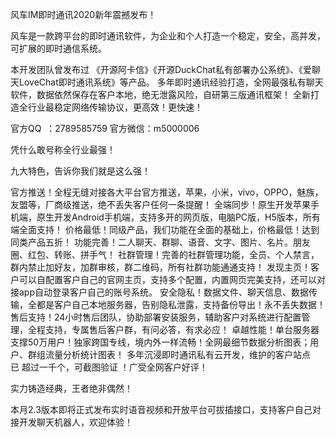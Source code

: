 风车IM即时通讯2020新年震撼发布！

风车是一款跨平台的即时通讯软件，为企业和个人打造一个稳定，安全，高并发，可扩展的即时通信系统。

本开发团队曾发布过 《开源阿卡信》《开源DuckChat私有部署办公系统》、《爱聊天LoveChat即时通讯系统》等产品。
多年即时通讯经验打造，全网最强私有聊天软件，数据依然保存在客户本地，绝无泄露风险，自研第三版通讯框架！
全新打造全行业最稳定网络传输协议，更高效！更快速！

官方QQ  ：2789585759
官方微信：m5000006

凭什么敢号称全行业最强！

九大特色，告诉你我们就是这么强！

官方推送！全程无缝对接各大平台官方推送，苹果，小米，vivo，OPPO，魅族，友盟等，厂商级推送，绝不丢失客户任何一条提醒！
全端同步！原生开发苹果手机端，原生开发Android手机端，支持多开的网页版，电脑PC版，H5版本，所有端全面支持！
价格最低！同级产品，我们功能在全面的基础上，价格最低！达到同类产品五折！
功能完善！二人聊天、群聊、语音、文字、图片、名片。朋友圈、红包、转账、拼手气！
社群管理！完善的社群管理功能，全员、个人禁言，群内禁止加好友，加群审核，群二维码，所有社群功能通通支持！
发现主页！客户可以自配置客户自己的官网主页，支持多个配置，内置网页完美支持，还可以对接app自动登录客户自己的账号系统。
安全隐私！数据文件、聊天信息、数据传输，全都是客户自己本地服务器，告别隐私泄露，支持备份导出！永不丢失数据！
售后支持！24小时售后团队，协助部署安装服务，辅助客户对系统进行配置管理，全程支持，专属售后客户群，有问必答，有求必应！
卓越性能！单台服务器支撑50万用户！独家跨国专线，境内外一样流畅！全网最细节数据分析图表；用户、群组流量分析统计图表！
多年沉浸即时通讯私有云开发，维护的客户站点已 超过一千个，可截图验证 ！广受全网客户好评！

实力铸造经典，王者绝非偶然！

本月2.3版本即将正式发布实时语音视频和开放平台可拔插接口，支持客户自己对接开发聊天机器人，欢迎体验！
